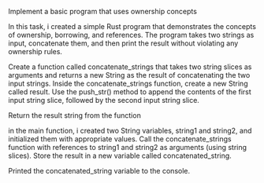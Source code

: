 Implement a basic program that uses ownership concepts

In this task, i created a simple Rust program that demonstrates the concepts of ownership, borrowing, and references. The program takes two strings as input, concatenate them, and then print the result without violating any ownership rules.

Create a function called concatenate_strings that takes two string slices as arguments and returns a new String as the result of concatenating the two input strings.
Inside the concatenate_strings function, create a new String called result. Use the push_str() method to append the contents of the first input string slice, followed by the second input string slice.

Return the result string from the function

in the main function, i created two String variables, string1 and string2, and initialized them with appropriate values.
Call the concatenate_strings function with references to string1 and string2 as arguments (using string slices). Store the result in a new variable called concatenated_string.

Printed the concatenated_string variable to the console.